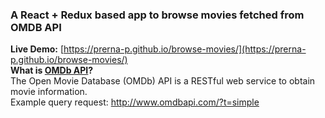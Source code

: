 ### A React + Redux based app to browse movies fetched from OMDB API

**Live Demo:** [https://prerna-p.github.io/browse-movies/](https://prerna-p.github.io/browse-movies/) <br />
**What is [OMDb API](http://www.omdbapi.com/)?** <br/>
The Open Movie Database (OMDb) API is a RESTful web service to obtain movie information. <br />
Example query request: http://www.omdbapi.com/?t=simple 

